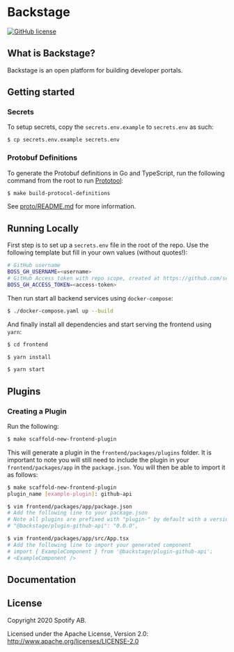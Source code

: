 # Backstage

[![GitHub license](https://img.shields.io/github/license/spotify/backstage.svg)](./LICENSE)

## What is Backstage?

Backstage is an open platform for building developer portals.

## Getting started

### Secrets

To setup secrets, copy the `secrets.env.example` to `secrets.env` as such:

```bash
$ cp secrets.env.example secrets.env
```

### Protobuf Definitions

To generate the Protobuf definitions in Go and TypeScript, run the following command from the root to run [Prototool](https://github.com/uber/prototool):

```bash
$ make build-protocol-definitions
```

See [proto/README.md](proto/README.md) for more information.

## Running Locally

First step is to set up a `secrets.env` file in the root of the repo. Use the following template but fill in your own values (without quotes!):

```bash
# GitHub username
BOSS_GH_USERNAME=<username>
# GitHub Access token with repo scope, created at https://github.com/settings/tokens
BOSS_GH_ACCESS_TOKEN=<access-token>
```

Then run start all backend services using `docker-compose`:

```bash
$ ./docker-compose.yaml up --build
```

And finally install all dependencies and start serving the frontend using `yarn`:

```bash
$ cd frontend

$ yarn install

$ yarn start
```

## Plugins

### Creating a Plugin

Run the following:

```bash
$ make scaffold-new-frontend-plugin
```

This will generate a plugin in the `frontend/packages/plugins` folder. It is important to note you will still need to include the plugin in your `frontend/packages/app` in the `package.json`. You will then be able to import it as follows:

```bash
$ make scaffold-new-frontend-plugin
plugin_name [example-plugin]: github-api

$ vim frontend/packages/app/package.json
# Add the following line to your package.json
# Note all plugins are prefixed with "plugin-" by default with a version number of "0.0.0"
# "@backstage/plugin-github-api": "0.0.0",

$ vim frontend/packages/app/src/App.tsx
# Add the following line to import your generated component
# import { ExampleComponent } from '@backstage/plugin-github-api';
# <ExampleComponent />
```

## Documentation

## License

Copyright 2020 Spotify AB.

Licensed under the Apache License, Version 2.0: http://www.apache.org/licenses/LICENSE-2.0
